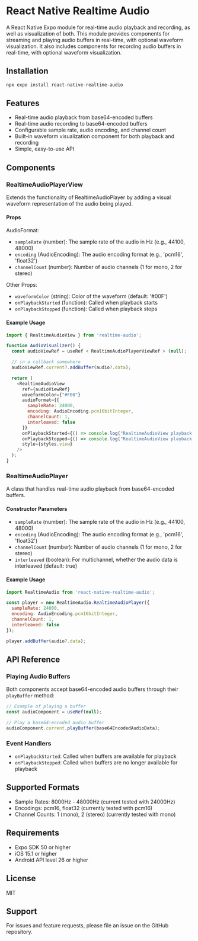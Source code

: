 # React Native Realtime Audio

A React Native Expo module for real-time audio playback and recording, as well as visualization of both.
This module provides components for streaming and playing audio buffers in real-time, with optional waveform visualization.
It also includes components for recording audio buffers in real-time, with optional waveform visualization.

## Installation

```bash
npx expo install react-native-realtime-audio
```

## Features

- Real-time audio playback from base64-encoded buffers
- Real-time audio recording to base64-encoded buffers
- Configurable sample rate, audio encoding, and channel count
- Built-in waveform visualization component for both playback and recording
- Simple, easy-to-use API

## Components

### RealtimeAudioPlayerView

Extends the functionality of RealtimeAudioPlayer by adding a visual waveform representation of the audio being played.

#### Props

AudioFormat:
- `sampleRate` (number): The sample rate of the audio in Hz (e.g., 44100, 48000)
- `encoding` (AudioEncoding): The audio encoding format (e.g., 'pcm16', 'float32')
- `channelCount` (number): Number of audio channels (1 for mono, 2 for stereo)

Other Props:
- `waveformColor` (string): Color of the waveform (default: '#00F')
- `onPlaybackStarted` (function): Called when playback starts
- `onPlaybackStopped` (function): Called when playback stops

#### Example Usage

```javascript
import { RealtimeAudioView } from 'realtime-audio';

function AudioVisualizer() {
  const audioViewRef = useRef < RealtimeAudioPlayerViewRef > (null);

  // in a callback somewhere
  audioViewRef.current?.addBuffer(audio?.data);

  return (
    <RealtimeAudioView
      ref={audioViewRef}
      waveformColor={"#F00"}
      audioFormat={{
        sampleRate: 24000,
        encoding: AudioEncoding.pcm16bitInteger,
        channelCount: 1,
        interleaved: false
      }}
      onPlaybackStarted={() => console.log("RealtimeAudioView playback started")}
      onPlaybackStopped={() => console.log("RealtimeAudioView playback stopped")}
      style={styles.view}
    />
  );
}
```

### RealtimeAudioPlayer

A class that handles real-time audio playback from base64-encoded buffers.

#### Constructor Parameters

- `sampleRate` (number): The sample rate of the audio in Hz (e.g., 44100, 48000)
- `encoding` (AudioEncoding): The audio encoding format (e.g., 'pcm16', 'float32')
- `channelCount` (number): Number of audio channels (1 for mono, 2 for stereo)
- `interleaved` (boolean): For multichannel, whether the audio data is interleaved (default: true)

#### Example Usage

```javascript
import RealtimeAudio from 'react-native-realtime-audio';

const player = new RealtimeAudio.RealtimeAudioPlayer({
  sampleRate: 24000,
  encoding: AudioEncoding.pcm16bitInteger,
  channelCount: 1,
  interleaved: false
});

player.addBuffer(audio?.data);

```


## API Reference

### Playing Audio Buffers

Both components accept base64-encoded audio buffers through their `playBuffer` method:

```javascript
// Example of playing a buffer
const audioComponent = useRef(null);

// Play a base64-encoded audio buffer
audioComponent.current.playBuffer(base64EncodedAudioData);
```

### Event Handlers

- `onPlaybackStarted`: Called when buffers are available for playback
- `onPlaybackStopped`: Called when buffers are no longer available for playback

## Supported Formats

- Sample Rates: 8000Hz - 48000Hz (current tested with 24000Hz)
- Encodings: pcm16, float32 (currently tested with pcm16)
- Channel Counts: 1 (mono), 2 (stereo) (currently tested with mono)

## Requirements

- Expo SDK 50 or higher
- iOS 15.1 or higher
- Android API level 26 or higher

## License

MIT

## Support

For issues and feature requests, please file an issue on the GitHub repository.